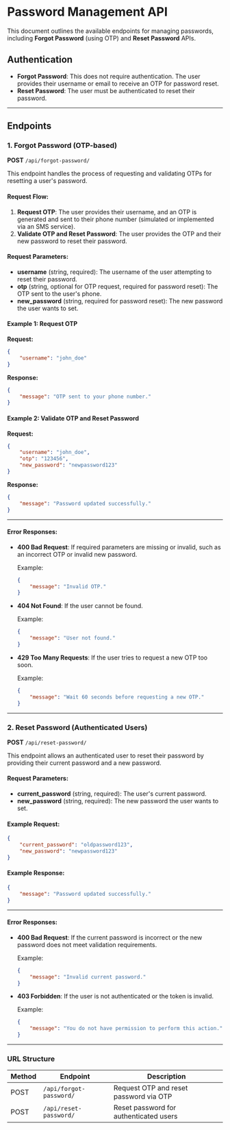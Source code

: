 

# Password Management API

This document outlines the available endpoints for managing passwords, including **Forgot Password** (using OTP) and **Reset Password** APIs. 


## Authentication

- **Forgot Password**: This does not require authentication. The user provides their username or email to receive an OTP for password reset.
- **Reset Password**: The user must be authenticated to reset their password.

---

## Endpoints

### 1. **Forgot Password** (OTP-based)

**POST** `/api/forgot-password/`

This endpoint handles the process of requesting and validating OTPs for resetting a user's password.

#### Request Flow:

1. **Request OTP**: The user provides their username, and an OTP is generated and sent to their phone number (simulated or implemented via an SMS service).
2. **Validate OTP and Reset Password**: The user provides the OTP and their new password to reset their password.

#### Request Parameters:

- **username** (string, required): The username of the user attempting to reset their password.
- **otp** (string, optional for OTP request, required for password reset): The OTP sent to the user's phone.
- **new_password** (string, required for password reset): The new password the user wants to set.

#### Example 1: Request OTP

**Request:**

```json
{
    "username": "john_doe"
}
```

**Response:**

```json
{
    "message": "OTP sent to your phone number."
}
```

#### Example 2: Validate OTP and Reset Password

**Request:**

```json
{
    "username": "john_doe",
    "otp": "123456",
    "new_password": "newpassword123"
}
```

**Response:**

```json
{
    "message": "Password updated successfully."
}
```

---

#### Error Responses:

- **400 Bad Request**: If required parameters are missing or invalid, such as an incorrect OTP or invalid new password.
  
  Example:

  ```json
  {
      "message": "Invalid OTP."
  }
  ```

- **404 Not Found**: If the user cannot be found.

  Example:

  ```json
  {
      "message": "User not found."
  }
  ```

- **429 Too Many Requests**: If the user tries to request a new OTP too soon.

  Example:

  ```json
  {
      "message": "Wait 60 seconds before requesting a new OTP."
  }
  ```

---

### 2. **Reset Password** (Authenticated Users)

**POST** `/api/reset-password/`

This endpoint allows an authenticated user to reset their password by providing their current password and a new password.

#### Request Parameters:

- **current_password** (string, required): The user's current password.
- **new_password** (string, required): The new password the user wants to set.

#### Example Request:

```json
{
    "current_password": "oldpassword123",
    "new_password": "newpassword123"
}
```

#### Example Response:

```json
{
    "message": "Password updated successfully."
}
```

---

#### Error Responses:

- **400 Bad Request**: If the current password is incorrect or the new password does not meet validation requirements.
  
  Example:

  ```json
  {
      "message": "Invalid current password."
  }
  ```

- **403 Forbidden**: If the user is not authenticated or the token is invalid.

  Example:

  ```json
  {
      "message": "You do not have permission to perform this action."
  }
  ```

---

### URL Structure

| Method | Endpoint               | Description                                  |
|--------|------------------------|----------------------------------------------|
| POST   | `/api/forgot-password/` | Request OTP and reset password via OTP       |
| POST   | `/api/reset-password/`  | Reset password for authenticated users       |

